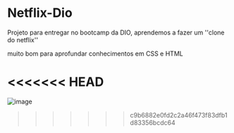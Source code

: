 # Netflix-Dio
Projeto para entregar no bootcamp da DIO, aprendemos a fazer um ''clone do netflix''



muito bom para aprofundar conhecimentos em CSS e HTML

<<<<<<< HEAD
=======
![image](https://user-images.githubusercontent.com/89985304/166947286-a071bdc5-85d1-422d-90ab-e6353d0f3da1.png)
>>>>>>> c9b6882e0fd2c2a46f473f83dfb1d83356bcdc64

